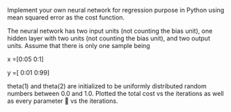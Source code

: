 Implement your own neural network for regression purpose in Python
using mean squared error as the cost function.

The neural network has two input units (not counting the bias unit), one hidden layer
with two units (not counting the bias unit), and two output units. Assume that there
is only one sample being

x =[0:05
    0:1]

y =[ 0:01
     0:99]

theta(1) and theta(2) are initialized to be uniformly distributed random numbers between
0.0 and 1.0.
Plotted the total cost vs the iterations as well as every parameter  vs the iterations.
